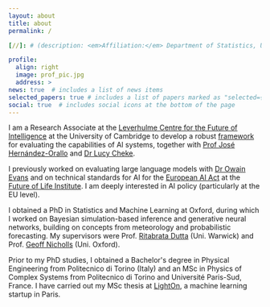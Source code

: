 ```yaml
---
layout: about
title: about
permalink: /

[//]: # (description: <em>Affiliation:</em> Department of Statistics, University of Oxford)

profile:
  align: right
  image: prof_pic.jpg
  address: >
news: true  # includes a list of news items
selected_papers: true # includes a list of papers marked as "selected={true}"
social: true  # includes social icons at the bottom of the page
---
```


I am a Research Associate at the [Leverhulme Centre for the Future of Intelligence](http://lcfi.ac.uk/) at the University of Cambridge to develop a robust [framework](http://lcfi.ac.uk/projects/kinds-of-intelligence/recog-ai/) for evaluating the capabilities of AI systems, together with [Prof José Hernández-Orallo](http://josephorallo.webs.upv.es/) and [Dr Lucy Cheke](http://lcfi.ac.uk/people/lucy-cheke/).  

I previously worked on evaluating large language models with [Dr Owain Evans](https://owainevans.github.io/) and on technical standards for AI for the [European AI Act](https://artificialintelligenceact.eu/) at the [Future of Life Institute](https://futureoflife.org/). I am deeply interested in AI policy (particularly at the EU level).

I obtained a PhD in Statistics and Machine Learning at Oxford, during which I worked on Bayesian simulation-based inference and generative neural networks, building on concepts from meteorology and probabilistic forecasting. My supervisors were Prof. [Ritabrata Dutta](https://warwick.ac.uk/fac/sci/statistics/staff/academic-research/dutta/) (Uni. Warwick) and Prof. [Geoff Nicholls](https://www.stats.ox.ac.uk/people/geoff-nicholls) (Uni. Oxford). 

Prior to my PhD studies, I obtained a Bachelor's degree in Physical Engineering from Politecnico di Torino (Italy) and an MSc in Physics of Complex Systems from Politecnico di Torino and Université Paris-Sud, France. I have carried out my MSc thesis at [LightOn](https://lighton.ai/), a machine learning startup in Paris.
